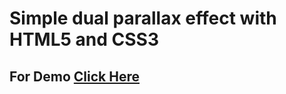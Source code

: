 # Simple dual parallax effect with HTML5 and CSS3

## For Demo [Click Here](https://beingnoman.github.io/dual-parallax-effect/)